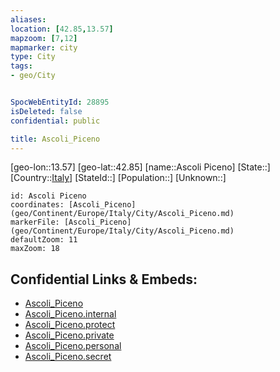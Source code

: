 ```yaml
---
aliases: 
location: [42.85,13.57]
mapzoom: [7,12] 
mapmarker: city 
type: City
tags:
- geo/City


SpocWebEntityId: 28895
isDeleted: false
confidential: public

title: Ascoli_Piceno
---
```

[geo-lon::13.57]
[geo-lat::42.85]
[name::Ascoli Piceno]
[State::]
[Country::[Italy](geo/Continent/Europe/Italy.md)]
[StateId::]
[Population::]
[Unknown::]


```leaflet
id: Ascoli Piceno
coordinates: [Ascoli_Piceno](geo/Continent/Europe/Italy/City/Ascoli_Piceno.md)
markerFile: [Ascoli_Piceno](geo/Continent/Europe/Italy/City/Ascoli_Piceno.md)
defaultZoom: 11 
maxZoom: 18
```


## Confidential Links & Embeds: 
- [Ascoli_Piceno](../../../../../../_public/geo/Continent/Europe/Italy/City/Ascoli_Piceno.md) 
- [Ascoli_Piceno.internal](../../../../../../_internal/geo/Continent/Europe/Italy/City/Ascoli_Piceno.internal.md) 
- [Ascoli_Piceno.protect](../../../../../../_protect/geo/Continent/Europe/Italy/City/Ascoli_Piceno.protect.md) 
- [Ascoli_Piceno.private](../../../../../../_private/geo/Continent/Europe/Italy/City/Ascoli_Piceno.private.md) 
- [Ascoli_Piceno.personal](../../../../../../_personal/geo/Continent/Europe/Italy/City/Ascoli_Piceno.personal.md) 
- [Ascoli_Piceno.secret](../../../../../../_secret/geo/Continent/Europe/Italy/City/Ascoli_Piceno.secret.md) 
